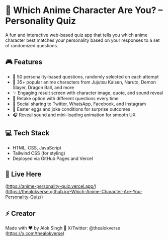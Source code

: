 # 🌸 Which Anime Character Are You? – Personality Quiz

A fun and interactive web-based quiz app that tells you which anime character best matches your personality based on your responses to a set of randomized questions.

## 🎮 Features

- 🧠 50 personality-based questions, randomly selected on each attempt
- 🧍 35+ popular anime characters from Jujutsu Kaisen, Naruto, Demon Slayer, Dragon Ball, and more
- ✨ Engaging result screen with character image, quote, and sound reveal
- 🔁 Retake option with different questions every time
- 💬 Social sharing to Twitter, WhatsApp, Facebook, and Instagram
- 🐣 Easter eggs and joke conditions for surprise outcomes
- 🎧 Reveal sound and mini-loading animation for smooth UX

## 💻 Tech Stack

- HTML, CSS, JavaScript
- Tailwind CSS (for styling)
- Deployed via GitHub Pages and Vercel

## 👀 Live Here
(https://anime-personality-quiz.vercel.app/)
(https://thealokverse.github.io/-Which-Anime-Character-Are-You-Personality-Quiz/)

## ⚡ Creator
Made with ❤️ by Alok Singh
🔗 X/Twitter: @thealokverse (https://x.com/thealokverse)
